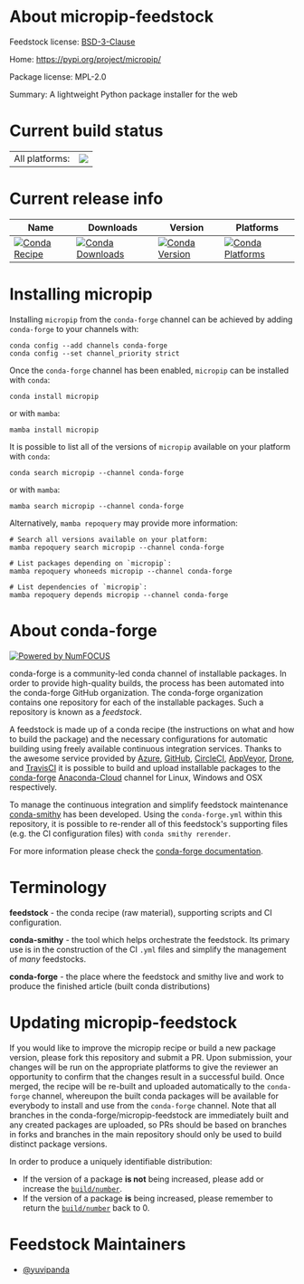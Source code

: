 About micropip-feedstock
========================

Feedstock license: [BSD-3-Clause](https://github.com/conda-forge/micropip-feedstock/blob/main/LICENSE.txt)

Home: https://pypi.org/project/micropip/

Package license: MPL-2.0

Summary: A lightweight Python package installer for the web

Current build status
====================


<table><tr><td>All platforms:</td>
    <td>
      <a href="https://dev.azure.com/conda-forge/feedstock-builds/_build/latest?definitionId=17840&branchName=main">
        <img src="https://dev.azure.com/conda-forge/feedstock-builds/_apis/build/status/micropip-feedstock?branchName=main">
      </a>
    </td>
  </tr>
</table>

Current release info
====================

| Name | Downloads | Version | Platforms |
| --- | --- | --- | --- |
| [![Conda Recipe](https://img.shields.io/badge/recipe-micropip-green.svg)](https://anaconda.org/conda-forge/micropip) | [![Conda Downloads](https://img.shields.io/conda/dn/conda-forge/micropip.svg)](https://anaconda.org/conda-forge/micropip) | [![Conda Version](https://img.shields.io/conda/vn/conda-forge/micropip.svg)](https://anaconda.org/conda-forge/micropip) | [![Conda Platforms](https://img.shields.io/conda/pn/conda-forge/micropip.svg)](https://anaconda.org/conda-forge/micropip) |

Installing micropip
===================

Installing `micropip` from the `conda-forge` channel can be achieved by adding `conda-forge` to your channels with:

```
conda config --add channels conda-forge
conda config --set channel_priority strict
```

Once the `conda-forge` channel has been enabled, `micropip` can be installed with `conda`:

```
conda install micropip
```

or with `mamba`:

```
mamba install micropip
```

It is possible to list all of the versions of `micropip` available on your platform with `conda`:

```
conda search micropip --channel conda-forge
```

or with `mamba`:

```
mamba search micropip --channel conda-forge
```

Alternatively, `mamba repoquery` may provide more information:

```
# Search all versions available on your platform:
mamba repoquery search micropip --channel conda-forge

# List packages depending on `micropip`:
mamba repoquery whoneeds micropip --channel conda-forge

# List dependencies of `micropip`:
mamba repoquery depends micropip --channel conda-forge
```


About conda-forge
=================

[![Powered by
NumFOCUS](https://img.shields.io/badge/powered%20by-NumFOCUS-orange.svg?style=flat&colorA=E1523D&colorB=007D8A)](https://numfocus.org)

conda-forge is a community-led conda channel of installable packages.
In order to provide high-quality builds, the process has been automated into the
conda-forge GitHub organization. The conda-forge organization contains one repository
for each of the installable packages. Such a repository is known as a *feedstock*.

A feedstock is made up of a conda recipe (the instructions on what and how to build
the package) and the necessary configurations for automatic building using freely
available continuous integration services. Thanks to the awesome service provided by
[Azure](https://azure.microsoft.com/en-us/services/devops/), [GitHub](https://github.com/),
[CircleCI](https://circleci.com/), [AppVeyor](https://www.appveyor.com/),
[Drone](https://cloud.drone.io/welcome), and [TravisCI](https://travis-ci.com/)
it is possible to build and upload installable packages to the
[conda-forge](https://anaconda.org/conda-forge) [Anaconda-Cloud](https://anaconda.org/)
channel for Linux, Windows and OSX respectively.

To manage the continuous integration and simplify feedstock maintenance
[conda-smithy](https://github.com/conda-forge/conda-smithy) has been developed.
Using the ``conda-forge.yml`` within this repository, it is possible to re-render all of
this feedstock's supporting files (e.g. the CI configuration files) with ``conda smithy rerender``.

For more information please check the [conda-forge documentation](https://conda-forge.org/docs/).

Terminology
===========

**feedstock** - the conda recipe (raw material), supporting scripts and CI configuration.

**conda-smithy** - the tool which helps orchestrate the feedstock.
                   Its primary use is in the construction of the CI ``.yml`` files
                   and simplify the management of *many* feedstocks.

**conda-forge** - the place where the feedstock and smithy live and work to
                  produce the finished article (built conda distributions)


Updating micropip-feedstock
===========================

If you would like to improve the micropip recipe or build a new
package version, please fork this repository and submit a PR. Upon submission,
your changes will be run on the appropriate platforms to give the reviewer an
opportunity to confirm that the changes result in a successful build. Once
merged, the recipe will be re-built and uploaded automatically to the
`conda-forge` channel, whereupon the built conda packages will be available for
everybody to install and use from the `conda-forge` channel.
Note that all branches in the conda-forge/micropip-feedstock are
immediately built and any created packages are uploaded, so PRs should be based
on branches in forks and branches in the main repository should only be used to
build distinct package versions.

In order to produce a uniquely identifiable distribution:
 * If the version of a package **is not** being increased, please add or increase
   the [``build/number``](https://docs.conda.io/projects/conda-build/en/latest/resources/define-metadata.html#build-number-and-string).
 * If the version of a package **is** being increased, please remember to return
   the [``build/number``](https://docs.conda.io/projects/conda-build/en/latest/resources/define-metadata.html#build-number-and-string)
   back to 0.

Feedstock Maintainers
=====================

* [@yuvipanda](https://github.com/yuvipanda/)

